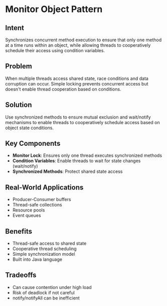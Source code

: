 # Monitor Object Pattern

## Intent
Synchronizes concurrent method execution to ensure that only one method at a time runs within an object, while allowing threads to cooperatively schedule their access using condition variables.

## Problem
When multiple threads access shared state, race conditions and data corruption can occur. Simple locking prevents concurrent access but doesn't enable thread cooperation based on conditions.

## Solution
Use synchronized methods to ensure mutual exclusion and wait/notify mechanisms to enable threads to cooperatively schedule access based on object state conditions.

## Key Components
- **Monitor Lock**: Ensures only one thread executes synchronized methods
- **Condition Variables**: Enable threads to wait for state changes (wait/notify)
- **Synchronized Methods**: Protect shared state access

## Real-World Applications
- Producer-Consumer buffers
- Thread-safe collections
- Resource pools
- Event queues

## Benefits
- Thread-safe access to shared state
- Cooperative thread scheduling
- Simple synchronization model
- Built into Java language

## Tradeoffs
- Can cause contention under high load
- Risk of deadlock if not careful
- notify/notifyAll can be inefficient
